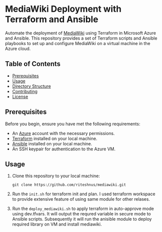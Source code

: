 # MediaWiki Deployment with Terraform and Ansible

Automate the deployment of [MediaWiki](https://www.mediawiki.org/) using Terraform in Microsoft Azure and Ansible. This repository provides a set of Terraform scripts and Ansible playbooks to set up and configure MediaWiki on a virtual machine in the Azure cloud.

## Table of Contents

- [Prerequisites](#prerequisites)
- [Usage](#usage)
- [Directory Structure](#directory-structure)
- [Contributing](#contributing)
- [License](#license)

## Prerequisites

Before you begin, ensure you have met the following requirements:

- An [Azure](https://azure.com) account with the necessary permissions.
- [Terraform](https://www.terraform.io/) installed on your local machine.
- [Ansible](https://www.ansible.com/) installed on your local machine.
- An SSH keypair for authentication to the Azure VM.

## Usage

1. Clone this repository to your local machine:

   ```shell
   git clone https://github.com/riteshnus/mediawiki.git
2. Run the `init.sh` for terraform init and plan. I used terraform workspace to provide extensive feature of using same module for other relases. 
3. Run the `deploy_mediawiki.sh` to apply terraform in auto-approve mode using dev.tfvars. It will output the requred variable in secure mode to Ansible scripts. Subsequently it will run the anisible module to deploy required library on VM and install mediawiki.